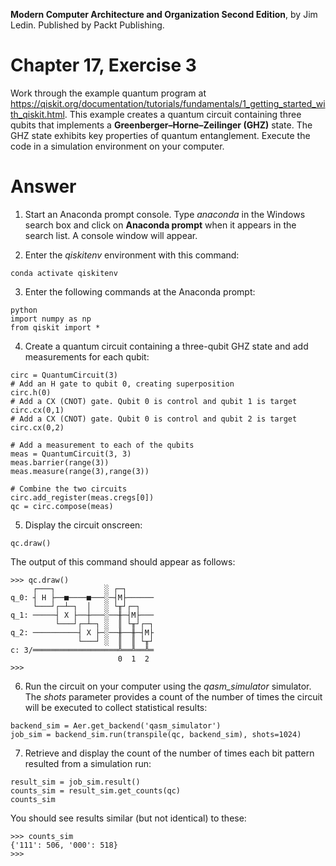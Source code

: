 __Modern Computer Architecture and Organization Second Edition__, by Jim Ledin. Published by Packt Publishing.
# Chapter 17, Exercise 3

Work through the example quantum program at https://qiskit.org/documentation/tutorials/fundamentals/1_getting_started_with_qiskit.html. This example creates a quantum circuit containing three qubits that implements a **Greenberger–Horne–Zeilinger (GHZ)** state. The GHZ state exhibits key properties of quantum entanglement. Execute the code in a simulation environment on your computer.

# Answer
1. Start an Anaconda prompt console. Type *anaconda* in the Windows search box and click on **Anaconda prompt** when it appears in the search list. A console window will appear.

2. Enter the *qiskitenv* environment with this command:
```
conda activate qiskitenv
```

3. Enter the following commands at the Anaconda prompt:
```
python
import numpy as np
from qiskit import *
```

4. Create a quantum circuit containing a three-qubit GHZ state and add measurements for each qubit:
```
circ = QuantumCircuit(3)
# Add an H gate to qubit 0, creating superposition
circ.h(0)
# Add a CX (CNOT) gate. Qubit 0 is control and qubit 1 is target
circ.cx(0,1)
# Add a CX (CNOT) gate. Qubit 0 is control and qubit 2 is target
circ.cx(0,2)

# Add a measurement to each of the qubits
meas = QuantumCircuit(3, 3)
meas.barrier(range(3))
meas.measure(range(3),range(3))

# Combine the two circuits
circ.add_register(meas.cregs[0])
qc = circ.compose(meas)
```

5. Display the circuit onscreen:
```
qc.draw()
```

The output of this command should appear as follows:
```
>>> qc.draw()
     ┌───┐           ░ ┌─┐
q_0: ┤ H ├──■────■───░─┤M├──────
     └───┘┌─┴─┐  │   ░ └╥┘┌─┐
q_1: ─────┤ X ├──┼───░──╫─┤M├───
          └───┘┌─┴─┐ ░  ║ └╥┘┌─┐
q_2: ──────────┤ X ├─░──╫──╫─┤M├
               └───┘ ░  ║  ║ └╥┘
c: 3/═══════════════════╩══╩══╩═
                        0  1  2
>>>
```

6. Run the circuit on your computer using the *qasm_simulator* simulator. The *shots* parameter provides a count of the number of times the circuit will be executed to collect statistical results:
```
backend_sim = Aer.get_backend('qasm_simulator')
job_sim = backend_sim.run(transpile(qc, backend_sim), shots=1024)
```

7. Retrieve and display the count of the number of times each bit pattern resulted from a simulation run:
```
result_sim = job_sim.result()
counts_sim = result_sim.get_counts(qc)
counts_sim
```

You should see results similar (but not identical) to these:
```
>>> counts_sim
{'111': 506, '000': 518}
>>>
```
